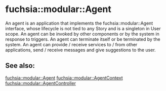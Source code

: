 fuchsia::modular::Agent
=====

An agent is an application that implements the fuchsia::modular::Agent interface, whose lifecycle
is not tied to any Story and is a singleton in User scope. An agent can be
invoked by other components or by the system in response to triggers. An agent
can terminate itself or be terminated by the system. An agent can provide /
receive services to / from other applications, send / receive messages and give
suggestions to the user.

## See also:
[fuchsia::modular::Agent](../services/agent/agent.fidl)
[fuchsia::modular::AgentContext](../services/agent/agent_context.fidl)
[fuchsia::modular::AgentController](../services/agent/agent_controller/agent_controller.fidl)
